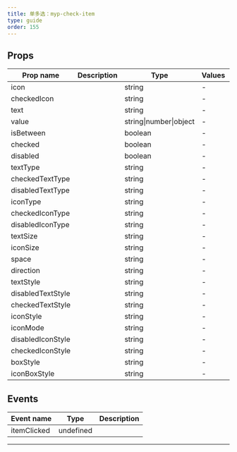 ```yaml
---
title: 单多选：myp-check-item
type: guide
order: 155
---
```


## Props

| Prop name         | Description | Type                   | Values | Default      |
| ----------------- | ----------- | ---------------------- | ------ | ------------ |
| icon              |             | string                 | -      | ''           |
| checkedIcon       |             | string                 | -      | ''           |
| text              |             | string                 | -      | ''           |
| value             |             | string\|number\|object | -      |              |
| isBetween         |             | boolean                | -      | false        |
| checked           |             | boolean                | -      | false        |
| disabled          |             | boolean                | -      | false        |
| textType          |             | string                 | -      | ''           |
| checkedTextType   |             | string                 | -      | ''           |
| disabledTextType  |             | string                 | -      | 'disabled'   |
| iconType          |             | string                 | -      | ''           |
| checkedIconType   |             | string                 | -      | ''           |
| disabledIconType  |             | string                 | -      | 'disabled'   |
| textSize          |             | string                 | -      | ''           |
| iconSize          |             | string                 | -      | 'l'          |
| space             |             | string                 | -      | '12rpx'      |
| direction         |             | string                 | -      | 'left'       |
| textStyle         |             | string                 | -      | ''           |
| disabledTextStyle |             | string                 | -      | ''           |
| checkedTextStyle  |             | string                 | -      | ''           |
| iconStyle         |             | string                 | -      | ''           |
| iconMode          |             | string                 | -      | 'aspectFill' |
| disabledIconStyle |             | string                 | -      | ''           |
| checkedIconStyle  |             | string                 | -      | ''           |
| boxStyle          |             | string                 | -      | ''           |
| iconBoxStyle      |             | string                 | -      | ''           |

## Events

| Event name  | Type      | Description |
| ----------- | --------- | ----------- |
| itemClicked | undefined |

---
